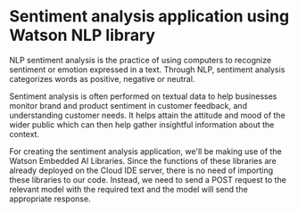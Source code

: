 # Sentiment analysis application using Watson NLP library
NLP sentiment analysis is the practice of using computers to recognize sentiment or emotion expressed in a text. Through NLP, sentiment analysis categorizes words as positive, negative or neutral.

Sentiment analysis is often performed on textual data to help businesses monitor brand and product sentiment in customer feedback, and understanding customer needs. It helps attain the attitude and mood of the wider public which can then help gather insightful information about the context.

For creating the sentiment analysis application, we'll be making use of the Watson Embedded AI Libraries. Since the functions of these libraries are already deployed on the Cloud IDE server, there is no need of importing these libraries to our code. Instead, we need to send a POST request to the relevant model with the required text and the model will send the appropriate response.

